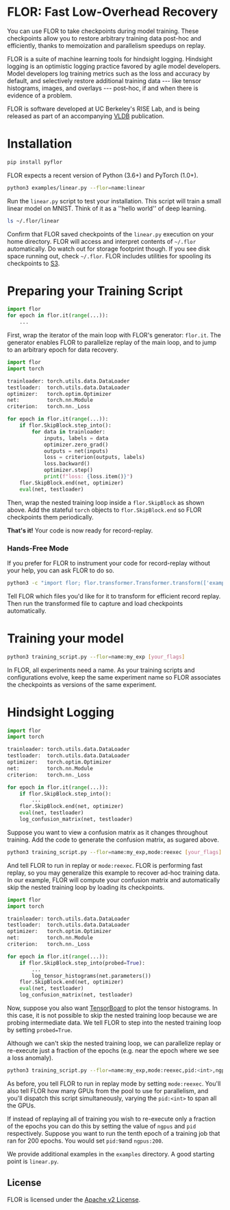 <!-- ![Travis](https://travis-ci.com/ucbrise/flor.svg?branch=master)
![Python37](https://img.shields.io/badge/python-3.7-blue.svg)
[![](https://badge.fury.io/py/pyflor.svg)](https://pypi.org/project/pyflor/)
[![codecov](https://codecov.io/gh/ucbrise/flor/branch/master/graph/badge.svg)](https://codecov.io/gh/ucbrise/flor)
 -->

FLOR: Fast Low-Overhead Recovery
================================

You can use FLOR to take checkpoints during model training.
These checkpoints allow you to restore arbitrary training data post-hoc and efficiently,
thanks to memoization and parallelism speedups on replay.

FLOR is a suite of machine learning tools for hindsight logging.
Hindsight logging is an optimistic logging practice favored by agile model developers. 
Model developers log training metrics such as the loss and accuracy by default, 
and selectively restore additional training data --- like tensor histograms, images, and overlays --- post-hoc, 
if and when there is evidence of a problem. 

FLOR is software developed at UC Berkeley's RISE Lab, 
and is being released as part of an accompanying [VLDB](https://vldb.org/2021/) publication.

# Installation

```bash
pip install pyflor
```
FLOR expects a recent version of Python (3.6+) and PyTorch (1.0+).

```bash
python3 examples/linear.py --flor=name:linear
```
Run the ``linear.py`` script to test your installation. 
This script will train a small linear model on MNIST.
Think of it as a ''hello world'' of deep learning.

```bash
ls ~/.flor/linear
```
Confirm that FLOR saved checkpoints of the ``linear.py`` execution on your home directory.
FLOR will access and interpret contents of ``~/.flor`` automatically. 
Do watch out for storage footprint though. 
If you see disk space running out, check ``~/.flor``.
FLOR includes utilities for spooling its checkpoints to [S3](https://aws.amazon.com/s3).

# Preparing your Training Script

```python
import flor
for epoch in flor.it(range(...)):
    ...
```

First, wrap the iterator of the main loop with FLOR's generator: ``flor.it``. 
The generator enables FLOR to parallelize replay of the main loop,
and to jump to an arbitrary epoch for data recovery.

```python
import flor
import torch

trainloader: torch.utils.data.DataLoader
testloader:  torch.utils.data.DataLoader
optimizer:   torch.optim.Optimizer
net:         torch.nn.Module
criterion:   torch.nn._Loss

for epoch in flor.it(range(...)):
    if flor.SkipBlock.step_into():
        for data in trainloader:
            inputs, labels = data
            optimizer.zero_grad()
            outputs = net(inputs)
            loss = criterion(outputs, labels)
            loss.backward()
            optimizer.step()
            print(f"loss: {loss.item()}")
    flor.SkipBlock.end(net, optimizer)
    eval(net, testloader)
```

Then, wrap the nested training loop inside a ``flor.SkipBlock`` as shown above.
Add the stateful ``torch`` objects to ``flor.SkipBlock.end`` so FLOR checkpoints them
periodically.  

**That's it!** Your code is now ready for record-replay.

### Hands-Free Mode

If you prefer for FLOR to instrument your code for record-replay without your help,
you can ask FLOR to do so.

```bash
python3 -c "import flor; flor.transformer.Transformer.transform(['examples/linear_raw.py'])"
```

Tell FLOR which files you'd like for it to transform for efficient record replay.
Then run the transformed file to capture and load checkpoints automatically.


# Training your model

```bash
python3 training_script.py --flor=name:my_exp [your_flags]
```

In FLOR, all experiments need a name. 
As your training scripts and configurations evolve,
keep the same experiment name so FLOR 
associates the checkpoints as versions of the same experiment.

# Hindsight Logging

```python
import flor
import torch

trainloader: torch.utils.data.DataLoader
testloader:  torch.utils.data.DataLoader
optimizer:   torch.optim.Optimizer
net:         torch.nn.Module
criterion:   torch.nn._Loss

for epoch in flor.it(range(...)):
    if flor.SkipBlock.step_into():
        ...
    flor.SkipBlock.end(net, optimizer)
    eval(net, testloader)
    log_confusion_matrix(net, testloader)
```

Suppose you want to view a confusion matrix as it changes
throughout training.
Add the code to generate the confusion matrix, as sugared above.

```bash
python3 training_script.py --flor=name:my_exp,mode:reexec [your_flags]
```

And tell FLOR to run in replay or ``mode:reexec``. 
FLOR is performing fast replay, so you may generalize this
example to recover ad-hoc training data.
In our example, FLOR will compute your confusion matrix 
and automatically skip the nested training loop 
by loading its checkpoints.

```python
import flor
import torch

trainloader: torch.utils.data.DataLoader
testloader:  torch.utils.data.DataLoader
optimizer:   torch.optim.Optimizer
net:         torch.nn.Module
criterion:   torch.nn._Loss

for epoch in flor.it(range(...)):
    if flor.SkipBlock.step_into(probed=True):
        ...
        log_tensor_histograms(net.parameters())
    flor.SkipBlock.end(net, optimizer)
    eval(net, testloader)
    log_confusion_matrix(net, testloader)
```

Now, suppose you also want [TensorBoard](https://www.tensorflow.org/tensorboard)
to plot the tensor histograms.
In this case, it is not possible to skip the nested training loop
because we are probing intermediate data.
We tell FLOR to step into the nested training loop by setting ``probed=True``.

Although we can't skip the nested training loop, we can parallelize replay or
re-execute just a fraction of the epochs (e.g. near the epoch where we see a loss anomaly).

```bash
python3 training_script.py --flor=name:my_exp,mode:reexec,pid:<int>,ngpus:<int> [your_flags]
```

As before, you tell FLOR to run in replay mode by setting ``mode:reexec``.
You'll also tell FLOR how many GPUs from the pool to use for parallelism,
and you'll dispatch this script simultaneously, varying the ``pid:<int>``
to span all the GPUs.

If instead of replaying all of training you wish to re-execute only a fraction of the epochs
you can do this by setting the value of ``ngpus`` and ``pid`` respectively.
Suppose you want to run the tenth epoch of a training job that ran for 200 epochs. You would set
``pid:9``and ``ngpus:200``.

We provide additional examples in the ``examples`` directory. A good starting point is ``linear.py``. 

## License
FLOR is licensed under the [Apache v2 License](https://www.apache.org/licenses/LICENSE-2.0).
